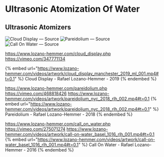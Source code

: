 # Ultrasonic Atomization Of Water

## Ultrasonic Atomizers <a href="#b816" id="b816"></a>

![Cloud Display — Source](https://www.lozano-hemmer.com/image_sets/cloud_display/manchester_2019/cloud_display_manchester_2019_my_505A6784.jpg)
![Pareidolium — Source](https://www.lozano-hemmer.com/image_sets/pareidolium/seoul_2018/pareidolium_seoul_2018_ml_002.jpg)
![Call On Water — Source](https://www.lozano-hemmer.com/image_sets/call_on_water/basel_2016/call_on_water_basel_2016_fw_005.jpg)

https://www.lozano-hemmer.com/cloud_display.php
https://vimeo.com/347771134

{% embed url="https://www.lozano-hemmer.com/videos/artwork/cloud_display_manchester_2019_ml_001.mp4#t=0.1" %}
Cloud Display - Rafael Lozano-Hemmer - 2019
{% endembed %}

https://www.lozano-hemmer.com/pareidolium.php
https://vimeo.com/468818426
https://www.lozano-hemmer.com/videos/artwork/pareidolium_nyc_2018_rlh_002.mp4#t=0.1
{% embed url="https://www.lozano-hemmer.com/videos/artwork/pareidolium_nyc_2018_rlh_002.mp4#t=0.1" %}
Pareidolium - Rafael Lozano-Hemmer - 2018
{% endembed %}

https://www.lozano-hemmer.com/call_on_water.php
https://vimeo.com/275071274
https://www.lozano-hemmer.com/videos/artwork/call-on-water_basel_1016_rlh_001.mp4#t=0.1
{% embed url="https://www.lozano-hemmer.com/videos/artwork/call-on-water_basel_1016_rlh_001.mp4#t=0.1" %}
Call On Water - Rafael Lozano-Hemmer - 2016
{% endembed %}
